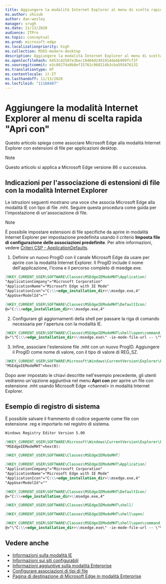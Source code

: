 ```yaml
---
title: Aggiungere la modalità Internet Explorer al menu di scelta rapida Apri con
ms.author: shisub
author: dan-wesley
manager: srugh
ms.date: 11/13/2020
audience: ITPro
ms.topic: conceptual
ms.prod: microsoft-edge
ms.localizationpriority: high
ms.collection: M365-modern-desktop
description: Aggiungere la modalità Internet Explorer al menu di scelta rapida Apri con
ms.openlocfilehash: 6453cd2587e3bec10404d2491914debb999fcf3f
ms.sourcegitcommit: e3c80274a9b8ef15761c968214b3cba593476132
ms.translationtype: HT
ms.contentlocale: it-IT
ms.lasthandoff: 11/13/2020
ms.locfileid: "11168487"
---
```

# Aggiungere la modalità Internet Explorer al menu di scelta rapida "Apri con"

Questo articolo spiega come associare Microsoft Edge alla modalità Internet Explorer con estensioni di file per applicazioni desktop.

> [!NOTE]
> Questo articolo si applica a Microsoft Edge versione 86 o successiva.

## Indicazioni per l'associazione di estensioni di file con la modalità Internet Explorer

Le istruzioni seguenti mostrano una voce che associa Microsoft Edge alla modalità IE con tipo di file .mht. Seguire questa procedura come guida per l'impostazione di un'associazione di file.

> [!NOTE]
> È possibile impostare estensioni di file specifiche da aprire in modalità Internet Explorer per impostazione predefinita usando il criterio **Imposta file di configurazione delle associazioni predefinite**. Per altre informazioni, vedere [Criteri CSP - ApplicationDefaults](https://docs.microsoft.com/windows/client-management/mdm/policy-csp-applicationdefaults#applicationdefaults-defaultassociationsconfiguration).

1. Definire un nuovo ProgID con il canale Microsoft Edge da usare per aprire con la modalità Internet Explorer. Il ProgID include il nome dell'applicazione, l'icona e il percorso completo di msedge.exe.

```markdown
[HKEY_CURRENT_USER\SOFTWARE\Classes\MSEdgeIEModeMHT\Application]
"ApplicationCompany"="Microsoft Corporation"
"ApplicationName"="Microsoft Edge with IE Mode"
"ApplicationIcon"="C:\\<edge_installation_dir>\\msedge.exe,4"
"AppUserModelId"=""
```

```markdown
[HKEY_CURRENT_USER\SOFTWARE\Classes\MSEdgeIEModeMHT\DefaultIcon]
@="C:\\<edge_installation_dir>\\msedge.exe,4"
```

2. Configurare gli aggiornamenti della shell per passare la riga di comando necessaria per l'apertura con la modalità IE.

```markdown
[HKEY_CURRENT_USER\SOFTWARE\Classes\MSEdgeIEModeMHT\shell\open\command]
@="\"C:\\<edge_installation_dir>\\msedge.exe\" -ie-mode-file-url -- \"%1\""
```

3. Infine, associare l'estensione file .mht con un nuovo ProgID. Aggiungere il ProgID come nome di valore, con il tipo di valore di REG_SZ.

```markdown
[HKEY_CURRENT_USER\SOFTWARE\Microsoft\Windows\CurrentVersion\Explorer\FileExts\.mht\OpenWithProgids]
"MSEdgeIEModeMHT"=hex(0):
```

Dopo aver impostato le chiavi descritte nell'esempio precedente, gli utenti vedranno un'opzione aggiuntiva nel menu **Apri con** per aprire un file con estensione .mht usando Microsoft Edge \<channel\> in modalità Internet Explorer.

## Esempio di registro di sistema

È possibile salvare il frammento di codice seguente come file con estensione .reg e importarlo nel registro di sistema.

```markdown
Windows Registry Editor Version 5.00

[HKEY_CURRENT_USER\SOFTWARE\Microsoft\Windows\CurrentVersion\Explorer\FileExts\.mht\OpenWithProgids]
"MSEdgeIEModeMHT"=hex(0):

[HKEY_CURRENT_USER\SOFTWARE\Classes\MSEdgeIEModeMHT]

[HKEY_CURRENT_USER\SOFTWARE\Classes\MSEdgeIEModeMHT\Application]
"ApplicationCompany"="Microsoft Corporation"
"ApplicationName"="Microsoft Edge with IE Mode"
"ApplicationIcon"="C:\\<edge_installation_dir>\\msedge.exe,4"
"AppUserModelId"=""

[HKEY_CURRENT_USER\SOFTWARE\Classes\MSEdgeIEModeMHT\DefaultIcon]
@="C:\\<edge_installation_dir>\\msedge.exe,4"

[HKEY_CURRENT_USER\SOFTWARE\Classes\MSEdgeIEModeMHT\shell]

[HKEY_CURRENT_USER\SOFTWARE\Classes\MSEdgeIEModeMHT\shell\open]

[HKEY_CURRENT_USER\SOFTWARE\Classes\MSEdgeIEModeMHT\shell\open\command]
@="\"C:\\<edge_installation_dir>\\msedge.exe\" -ie-mode-file-url -- \"%1\""

```

## Vedere anche

- [Informazioni sulla modalità IE](https://docs.microsoft.com/deployedge/edge-ie-mode)
- [Informazioni sui siti configurabili](https://docs.microsoft.com/deployedge/edge-learnmore-configurable-sites-ie-mode)
- [Informazioni aggiuntive sulla modalità Enterprise](https://docs.microsoft.com/internet-explorer/ie11-deploy-guide/enterprise-mode-overview-for-ie11)
- [Configurare associazioni di tipi di file](https://docs.microsoft.com/windows/win32/shell/fa-file-types)
- [Pagina di destinazione di Microsoft Edge in modalità Enterprise](https://aka.ms/EdgeEnterprise)
